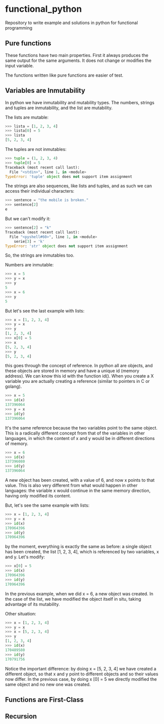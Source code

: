 # functional_python

Repository to write example and solutions in python for functional programming

## Pure functions

These functions have two main properties. First it always produces the same output for the same arguments. It does not change or modifies the input variable.

The functions written like pure functions are easier of test.

## Variables are Inmutability

In python we have inmutability and mutability types.
The numbers, strings and tuples are inmutability, and the list are mutability.

The lists are mutable:

```python
>>> lista = [1, 2, 3, 4]
>>> lista[0] = 5
>>> lista
[5, 2, 3, 4]
```

The tuples are not inmutables:

```python
>>> tuple = (1, 2, 3, 4)
>>> tuple[0] = 5
Traceback (most recent call last):
  File "<stdin>", line 1, in <module>
TypeError: 'tuple' object does not support item assignment
```

The strings are also sequences, like lists and tuples, and as such we can access their individual characters:

```python
>>> sentence = "the mobile is broken."
>>> sentence[2]
e
```

But we can't modify it:

```python
>>> sentence[2] = "k"
Traceback (most recent call last):
  File "<pyshell#60>", line 1, in <module>
    serie[3] = 'k'
TypeError: 'str' object does not support item assignment
```

So, the strings are inmutables too.

Numbers are inmutable:

```python
>>> x = 5
>>> y = x
>>> y
5
>>> x = 6
>>> y
5
```

But let's see the last example with lists:

```python
>>> x = [1, 2, 3, 4]
>>> y = x
>>> y
[1, 2, 3, 4]
>>> x[0] = 5
>>> x
[5, 2, 3, 4]
>>> y
[5, 2, 3, 4]
```

this goes through the concept of reference. In python all are objects, and these objects are stored in memory and have a unique id (memory address). We can know this id with the function id(). When you create a X variable you are actually creating a reference (similar to pointers in C or golang).

``` python
>>> x = 5
>>> id(x)
137396064
>>> y = x
>>> id(y)
137396064
```

It's the same reference because the two variables point to the same object. This is a radically different concept from that of the variables in other languages, in which the content of x and y would be in different directions of memory.

``` python
>>> x = 6
>>> id(x)
137396080
>>> id(y)
137396064
```

A new object has been created, with a value of 6, and now x points to that value. This is also very different from what would happen in other languages: the variable x would continue in the same memory direction, having only modified its content.

But, let's see the same example with lists:

```python
>>> x = [1, 2, 3, 4]
>>> y = x
>>> id(x)
170964396
>>> id(y)
170964396
```

by the moment, everything is exactly the same as before: a single object has been created, the list [1, 2, 3, 4], which is referenced by two variables, x and y. Let's modify:

```python
>>> x[0] = 5
>>> id(x)
170964396
>>> id(y)
170964396
```

In the previous example, when we did x = 6, a new object was created. In the case of the list, we have modified the object itself in situ, taking advantage of its mutability. 

Other situation:

``` python
>>> x = [1, 2, 3, 4]
>>> y = x
>>> x = [5, 2, 3, 4]
>>> y
[1, 2, 3, 4]
>>> id(x)
170489580
>>> id(y)
170791756
```

Notice the important difference: by doing x = [5, 2, 3, 4] we have created a different object, so that x and y point to different objects and so their values now differ. In the previous case, by doing x [0] = 5 we directly modified the same object and no new one was created.

## Functions are First-Class

## Recursion